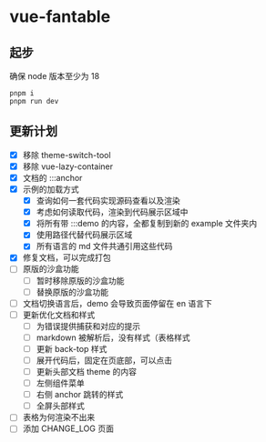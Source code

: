 # vue-fantable

## 起步

确保 node 版本至少为 18

```
pnpm i
pnpm run dev
```

## 更新计划

- [x] 移除 theme-switch-tool
- [x] 移除 vue-lazy-container
- [x] 文档的 :::anchor
- [x] 示例的加载方式
  - [x] 查询如何一套代码实现源码查看以及渲染
  - [x] 考虑如何读取代码，渲染到代码展示区域中
  - [x] 将所有带 :::demo 的内容，全都复制到新的 example 文件夹内
  - [x] 使用路径代替代码展示区域
  - [x] 所有语言的 md 文件共通引用这些代码
- [x] 修复文档，可以完成打包
- [ ] 原版的沙盒功能
  - [ ] 暂时移除原版的沙盒功能
  - [ ] 替换原版的沙盒功能
- [ ] 文档切换语言后，demo 会导致页面停留在 en 语言下
- [ ] 更新优化文档和样式
  - [ ] 为错误提供捕获和对应的提示
  - [ ] markdown 被解析后，没有样式（表格样式
  - [ ] 更新 back-top 样式
  - [ ] 展开代码后，固定在页底部，可以点击
  - [ ] 更新头部文档 theme 的内容
  - [ ] 左侧组件菜单
  - [ ] 右侧 anchor 跳转的样式
  - [ ] 全屏头部样式
- [ ] 表格为何渲染不出来
- [ ] 添加 CHANGE_LOG 页面
